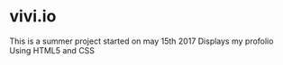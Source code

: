 # vivi.io

This is a summer project started on  may 15th 2017 
Displays my profolio
Using HTML5 and CSS

